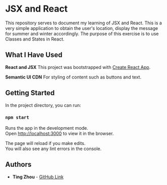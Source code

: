 # JSX and React
This repository serves to document my learning of JSX and React. This is a very simple application to obtain the user's location, display the message for summer and winter accordingly. The purpose of this exercise is to use Classes and States in React.

## What I Have Used

**React and JSX**
This project was bootstrapped with [Create React App](https://github.com/facebook/create-react-app).


**Semantic UI CDN**
For styling of content such as buttons and text.

## Getting Started

In the project directory, you can run:

### `npm start`

Runs the app in the development mode.<br>
Open [http://localhost:3000](http://localhost:3000) to view it in the browser.

The page will reload if you make edits.<br>
You will also see any lint errors in the console.

## Authors

* **Ting Zhou** - [GitHub Link](https://github.com/tingzhouu)
